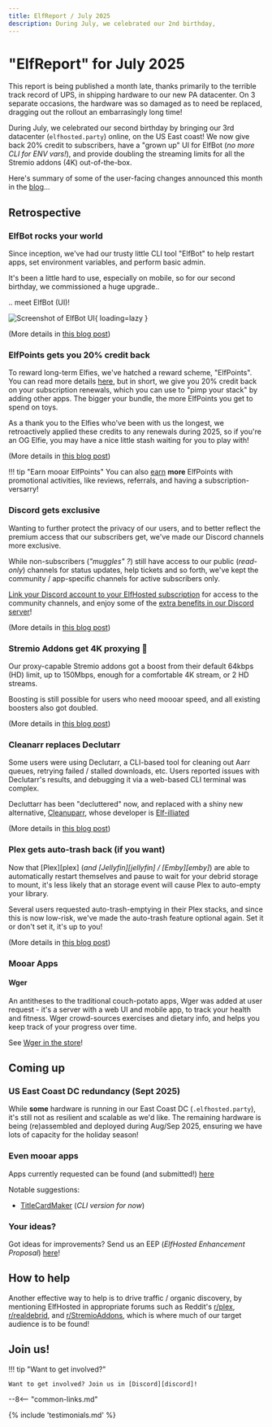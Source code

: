 ```yaml
---
title: ElfReport / July 2025
description: During July, we celebrated our 2nd birthday, 
---
```


# "ElfReport" for July 2025

This report is being published a month late, thanks primarily to the terrible track record of UPS, in shipping hardware to our new PA datacenter. On 3 separate occasions, the hardware was so damaged as to need be replaced, dragging out the rollout an embarrasingly long time!

During July, we celebrated our second birthday by bringing our 3rd datacenter (`elfhosted.party`) online, on the US East coast! We now give back 20% credit to subscribers, have a "grown up" UI for ElfBot (*no more CLI for ENV vars!*), and provide doubling the streaming limits for all the Stremio addons (4K) out-of-the-box.

Here's summary of some of the user-facing changes announced this month in the [blog](https://store.elfhosted.com/blog/)...

## Retrospective

### ElfBot rocks your world

Since inception, we've had our trusty little CLI tool "ElfBot" to help restart apps, set environment variables, and perform basic admin. 

It's been a little hard to use, especially on mobile, so for our second birthday, we commissioned a huge upgrade..

.. meet ElfBot (UI)!

![Screenshot of ElfBot UI](/images/screenshots/elfbot.png){ loading=lazy }

(More details in [this blog post](https://store.elfhosted.com/blog/2025/07/24/meet-elfbot-evolved/))

### ElfPoints gets you 20% credit back

To reward long-term Elfies, we've hatched a reward scheme, "ElfPoints". You can read more details [here](https://docs.elfhosted.com/how-to/earn-elfpoints/), but in short, we give you 20% credit back on your subscription renewals, which you can use to "pimp your stack" by adding other apps. The bigger your bundle, the more ElfPoints you get to spend on toys.

As a thank you to the Elfies who've been with us the longest, we retroactively applied these credits to any renewals during 2025, so if you're an OG Elfie, you may have a nice little stash waiting for you to play with!

(More details in [this blog post](https://store.elfhosted.com/blog/2025/07/10/get-20-credit-every-time-you-renew-plus-retroactive-rewards/))

!!! tip "Earn mooar ElfPoints"
    You can also [earn](https://docs.elfhosted.com/how-to/earn-elfpoints/) **more** ElfPoints with promotional activities, like reviews, referrals, and having a subscription-versarry!

### Discord gets exclusive

Wanting to further protect the privacy of our users, and to better reflect the premium access that our subscribers get, we've made our Discord channels more exclusive.

While non-subscribers (*"muggles" ?*) still have access to our public (*read-only*) channels for status updates, help tickets and so forth, we've kept the community / app-specific channels for active subscribers only.

[Link your Discord account to your ElfHosted subscription](https://store.elfhosted.com/my-account/discord/) for access to the community channels, and enjoy some of the [extra benefits in our Discord server](https://store.elfhosted.com/blog/2025/07/09/link-your-store-account-to-maintain-your-discord-access/)!

(More details in [this blog post](https://store.elfhosted.com/blog/2025/07/19/claim-your-vip-discord-access/))

### Stremio Addons get 4K proxying :rocket:

Our proxy-capable Stremio addons got a boost from their default 64kbps (HD) limit, up to 150Mbps, enough for a comfortable 4K stream, or 2 HD streams. 

Boosting is still possible for users who need moooar speed, and all existing boosters also got doubled.

(More details in [this blog post](https://store.elfhosted.com/blog/2025/07/31/stremio-bundled-proxy-streaming-boosts-to-4k/))

### Cleanarr replaces Declutarr

Some users were using Declutarr, a CLI-based tool for cleaning out Aarr queues, retrying failed / stalled downloads, etc. Users reported issues with Declutarr's results, and debugging it via a web-based CLI terminal was complex.

Decluttarr has been "decluttered" now, and replaced with a shiny new alternative, [Cleanuparr](https://store.elfhosted.com/product/cleanuparr), whose developer is [Elf-illiated](/sponsorship/)

(More details in [this blog post](https://store.elfhosted.com/blog/2025/07/26/cleanuparr-cleans-up-decluttarr-booklore-gets-a-demo/))

### Plex gets auto-trash back (if you want)

Now that [Plex][plex] (*and [Jellyfin][jellyfin] / [Emby][emby]*) are able to automatically restart themselves and pause to wait for your debrid storage to mount, it's less likely that an storage event will cause Plex to auto-empty your library.

Several users requested auto-trash-emptying in their Plex stacks, and since this is now low-risk, we've made the auto-trash feature optional again. Set it or don't set it, it's up to you!

(More details in [this blog post](https://store.elfhosted.com/blog/2025/07/21/plex-gets-auto-trashing-back-optionally/))

### Mooar Apps

#### Wger

An antitheses to the traditional couch-potato apps, Wger was added at user request - it's a server with a web UI and mobile app, to track your health and fitness. Wger crowd-sources exercises and dietary info, and helps you keep track of your progress over time.

See [Wger in the store](https://store.elfhosted.com/product/wger/)!

## Coming up

### US East Coast DC redundancy (Sept 2025)

While **some** hardware is running in our East Coast DC (`.elfhosted.party`), it's still not as resilient and scalable as we'd like. The remaining hardware is being (re)assembled and deployed during Aug/Sep 2025, ensuring we have lots of capacity for the holiday season!

### Even mooar apps

Apps currently requested can be found (and submitted!) [here](https://github.com/elfhosted/enhancements/issues?q=sort%3Aupdated-desc+is%3Aissue+is%3Aopen)

Notable suggestions:

* [TitleCardMaker](https://titlecardmaker.com/) (*CLI version for now*)

### Your ideas?

Got ideas for improvements? Send us an EEP (*ElfHosted Enhancement Proposal*) [here](https://github.com/elfhosted/enhancements/issues/new/choose)!

## How to help

Another effective way to help is to drive traffic / organic discovery, by mentioning ElfHosted in appropriate forums such as Reddit's [r/plex](https://reddit.com/r/plex),  [r/realdebrid](https://reddit.com/r/realdebrid), and [r/StremioAddons](https://reddit.com/r/StremioAddons), which is where much of our target audience is to be found!

## Join us!

!!! tip "Want to get involved?"

    Want to get involved? Join us in [Discord][discord]!

--8<-- "common-links.md"

{% include 'testimonials.md' %}